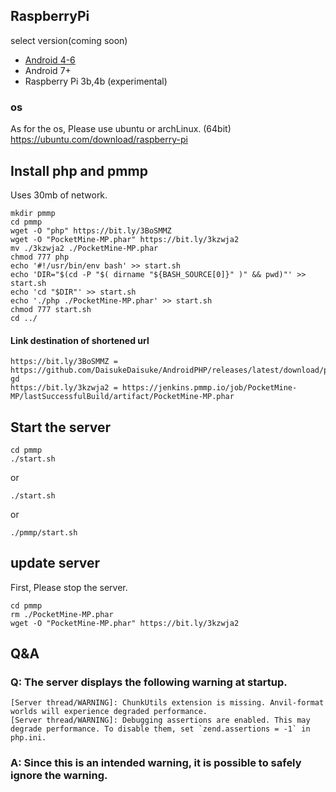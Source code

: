 ## RaspberryPi
select version(coming soon)
- [Android 4-6](https://github.com/DaisukeDaisuke/AndroidPHP/blob/master/README.md)  
- Android 7+
- Raspberry Pi 3b,4b (experimental)
### os
As for the os, Please use ubuntu or archLinux. (64bit) 
https://ubuntu.com/download/raspberry-pi  

## Install php and pmmp
Uses 30mb of network.
```
mkdir pmmp
cd pmmp
wget -O "php" https://bit.ly/3BoSMMZ
wget -O "PocketMine-MP.phar" https://bit.ly/3kzwja2
mv ./3kzwja2 ./PocketMine-MP.phar
chmod 777 php
echo '#!/usr/bin/env bash' >> start.sh
echo 'DIR="$(cd -P "$( dirname "${BASH_SOURCE[0]}" )" && pwd)"' >> start.sh
echo 'cd "$DIR"' >> start.sh
echo './php ./PocketMine-MP.phar' >> start.sh
chmod 777 start.sh
cd ../
```
#### Link destination of shortened url
```
https://bit.ly/3BoSMMZ = https://github.com/DaisukeDaisuke/AndroidPHP/releases/latest/download/php-gd
https://bit.ly/3kzwja2 = https://jenkins.pmmp.io/job/PocketMine-MP/lastSuccessfulBuild/artifact/PocketMine-MP.phar
```
## Start the server
```
cd pmmp
./start.sh
```
or
```
./start.sh
```
or
```
./pmmp/start.sh
```

## update server
First, Please stop the server.
```
cd pmmp
rm ./PocketMine-MP.phar
wget -O "PocketMine-MP.phar" https://bit.ly/3kzwja2
```

## Q&A
### Q: The server displays the following warning at startup.
```
[Server thread/WARNING]: ChunkUtils extension is missing. Anvil-format worlds will experience degraded performance.
[Server thread/WARNING]: Debugging assertions are enabled. This may degrade performance. To disable them, set `zend.assertions = -1` in php.ini.
```
### A: Since this is an intended warning, it is possible to safely ignore the warning.
